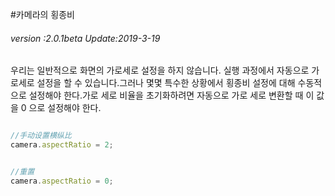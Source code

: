 #카메라의 횡종비

###### *version :2.0.1beta   Update:2019-3-19*

우리는 일반적으로 화면의 가로세로 설정을 하지 않습니다. 실행 과정에서 자동으로 가로세로 설정을 할 수 있습니다.그러나 몇몇 특수한 상황에서 횡종비 설정에 대해 수동적으로 설정해야 한다.가로 세로 비율을 초기화하려면 자동으로 가로 세로 변환할 때 이 값을 0 으로 설정해야 한다.


```typescript

//手动设置横纵比
camera.aspectRatio = 2;
```



```typescript

//重置
camera.aspectRatio = 0;
```


